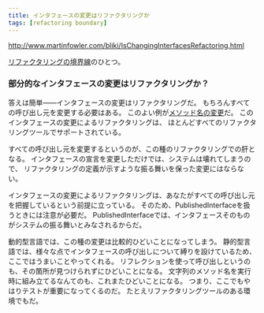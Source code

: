 ```yaml
---
title: インタフェースの変更はリファクタリングか
tags: [refactoring boundary]
---
```


http://www.martinfowler.com/bliki/IsChangingInterfacesRefactoring.html



[リファクタリングの境界線](/RefactoringBoundary)のひとつ。



### 部分的なインタフェースの変更はリファクタリングか？



答えは簡単——インタフェースの変更はリファクタリングだ。
もちろんすべての呼び出し元を変更する必要はある。
このよい例が[メソッド名の変更](http://www.refactoring.com/catalog/renameMethod.html)だ。
このインタフェースの変更によるリファクタリングは、
ほとんどすべてのリファクタリングツールでサポートされている。



すべての呼び出し元を変更するというのが、この種のリファクタリングでの肝となる。
インタフェースの宣言を変更しただけでは、システムは壊れてしまうので、
リファクタリングの定義が示すような振る舞いを保った変更にはならない。



インタフェースの変更によるリファクタリングは、あなたがすべての呼び出し元を把握しているという前提に立っている。
そのため、PublishedInterfaceを扱うときには注意が必要だ。
PublishedInterfaceでは、インタフェースそのものがシステムの振る舞いとみなされるからだ。



動的型言語では、この種の変更は比較的ひどいことになってしまう。
静的型言語では、様々な点でインタフェースの呼び出しについて縛りを設けているため、ここではうまいことやってくれる。
リフレクションを使って呼び出しというのも、その箇所が見つけられずにひどいことになる。
文字列のメソッド名を実行時に組み立てるなんてのも、これまたひどいことになる。
つまり、ここでもやはりテストが重要になってくるのだ。
たとえリファクタリングツールのある環境でもだ。
